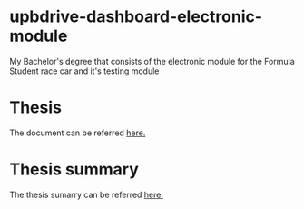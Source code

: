 # upbdrive-dashboard-electronic-module
My Bachelor's degree that consists of the electronic module for the Formula Student race car and it's testing module

# Thesis
The document can be referred [here.](Documentation/Marculescu_Tudor.pdf)

# Thesis summary
The thesis sumarry can be referred [here.](Documentation/Marculescu_Tudor_summary.pdf)
